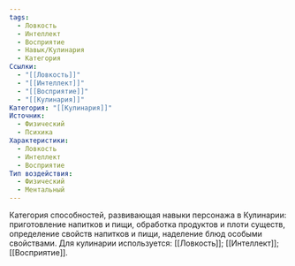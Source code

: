```yaml
---
tags:
  - Ловкость
  - Интеллект
  - Восприятие
  - Навык/Кулинария
  - Категория
Ссылки:
  - "[[Ловкость]]"
  - "[[Интеллект]]"
  - "[[Восприятие]]"
  - "[[Кулинария]]"
Категория: "[[Кулинария]]"
Источник:
  - Физический
  - Психика
Характеристики:
  - Ловкость
  - Интеллект
  - Восприятие
Тип воздействия:
  - Физический
  - Ментальный
---
```

Категория способностей, развивающая навыки персонажа в Кулинарии: приготовление напитков и пищи, обработка продуктов и плоти существ, определение свойств напитков и пищи, наделение блюд особыми свойствами. Для кулинарии используется: [[Ловкость]]; [[Интеллект]]; [[Восприятие]].